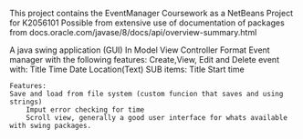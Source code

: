 This project contains the EventManager Coursework as a NetBeans Project for K2056101
Possible from extensive use of documentation of packages from docs.oracle.com/javase/8/docs/api/overview-summary.html

A java swing application (GUI)
In Model View Controller Format
Event manager  with the following features:
    Create,View, Edit and Delete event with:
        Title
        Time
        Date
        Location(Text)
        SUB items:
            Title
            Start time
            
    Features:
    Save and load from file system (custom funcion that saves and using strings)
        Imput error checking for time
        Scroll view, generally a good user interface for whats available with swing packages.
